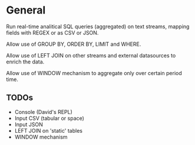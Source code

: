 # General

Run real-time analitical SQL queries (aggregated) on text streams, mapping fields with REGEX or as CSV or JSON.

Allow use of GROUP BY, ORDER BY, LIMIT and WHERE.

Allow use of LEFT JOIN on other streams and external datasources to enrich the data.

Allow use of WINDOW mechanism to aggregate only over certain period time.


## TODOs
- Console (David's REPL)
- Input CSV (tabular or space)
- Input JSON
- LEFT JOIN on 'static' tables
- WINDOW mechanism